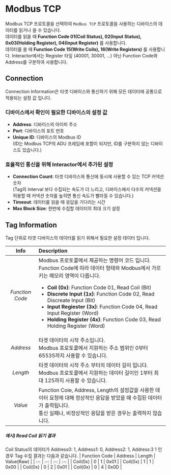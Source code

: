 # Modbus TCP
Modbus TCP 프로토콜을 선택하여 `Modbus TCP` 프로토콜을 사용하는 디바이스의 데이터를 읽거나 쓸 수 있습니다.  
데이터를 읽을 때 **Function Code 01(Coil Status), 02(Input Status), 0x03(Holding Register), 04(Input Register)** 를 사용합니다.  
데이터를 쓸 때 **Function Code 15(Write Coils), 16(Write Registers)** 를 사용합니다. Interactor에서는 Register 타잎 (40001, 30001, ...) 아닌 Function Code와 Address를 구분하여 사용합니다.  

## Connection
Connection Information은 타겟 디바이스와 통신하기 위해 모든 데이터에 공통으로 적용되는 설정 값 입니다.
### 디바이스에서 확인이 필요한 디바이스의 설정 값
* __Address__: 디바이스의 아이피 주소
* __Port__: 디바이스의 포트 번호
* __Unique ID__: 디바이스의 Modbus ID  
(ID는 Modbus TCP의 ADU 프레임에 포함이 되지만, ID를 구분하지 않는 디바이스도 있습니다.)   
### 효율적인 통신을 위해 Interactor에서 추가된 설정
* __Connection Count__: 타겟 디바이스와 통신에 동시에 사용할 수 있는 TCP 커넥션 숫자  
(Tag의 Interval 보다 수집되는 속도가 더 느리고, 디바이스에서 다수의 커넥션을 허용할 때 커넥션 숫자를 높히면 통신 속도가 빨라질 수 있습니다.)
* __Timeout__: 데이터를 읽을 때 응답을 기다리는 시간  
* __Max Block Size__: 한번에 수집할 데이터의 최대 크기 설정

## Tag Information
Tag 단위로 타겟 디바이스의 데이터를 읽기 위해서 필요한 설정 데이터 입니다.  

| Info | Description |
| :-: | :- |
| _Function Code_ | Modbus 프로토콜에서 제공하는 명령어 코드 입니다. Function Code에 따라 데이터 형태와 Modbus에서 가르키는 메모리 영역이 다릅니다.<ul><li>__Coil (0x)__: Function Code 01, Read Coil (Bit)</li><li>__Discrete Input (1x)__: Function Code 02, Read Discreate Input (Bit)</li><li>__Input Regiester (3x)__: Function Code 04, Read Input Register (Word)</li><li>__Holding Register (4x)__: Function Code 03, Read Holding Register (Word)</li></ul> |
| _Address_ | 타겟 데이터의 시작 주소입니다.<br/>Modbus 프로토콜에서 지원하는 주소 범위인 0부터 65535까지 사용할 수 있습니다. |
| _Length_ | 타겟 데이터의 시작 주소 부터의 데이터 길이 입니다.<br/>Modbus 프로토콜에서 지원하는 데이터 길이인 1부터 최대 125까지 사용할 수 있습니다. |
| _Value_ | Function Coie, Address, Length의 설정값을 사용한 데이터 요청에 대해 정상적인 응답을 받았을 때 수집된 데이터가 출력됩니다.<br/>통신 실패나, 비정상적인 응답을 받은 경우는 출력하지 않습니다. |


##### 예시) Read Coil 읽기 결과
Coil Status의 데이터가 Address0: 1, Address1: 0, Address2: 1, Address:3 1 인 경우 Tag 수집 결과는 다음과 같습니다. 
| Function Code | Address | Length | Value(Raw) |
| :-: | :-: | :-: | :-: |
| Coil(0x) | 0 | 1 | 0x01 |
|  Coil(0x) | 1 | 1 | 0x00  |
|  Coil(0x) | 0 | 2 | 0x01 |
|  Coil(0x) | 0 | 4 | 0x0D |
